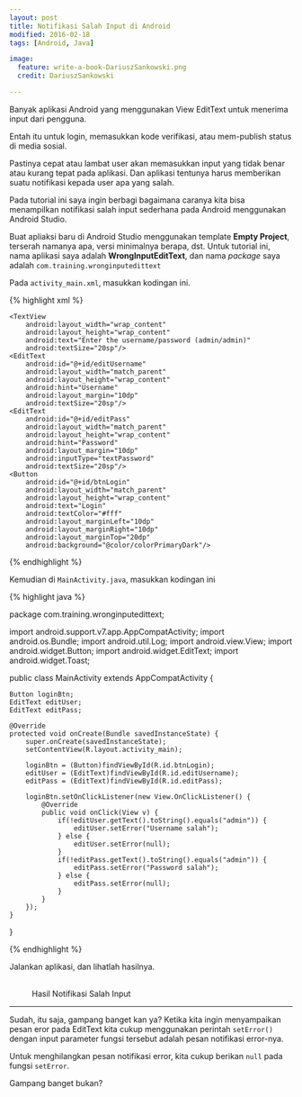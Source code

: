 ```yaml
---
layout: post
title: Notifikasi Salah Input di Android
modified: 2016-02-18
tags: [Android, Java]

image:
  feature: write-a-book-DariuszSankowski.png
  credit: DariuszSankowski

---
```


Banyak aplikasi Android yang menggunakan View EditText untuk menerima input dari pengguna.

Entah itu untuk login, memasukkan kode verifikasi, atau mem-publish status di media sosial.

Pastinya cepat atau lambat user akan memasukkan input yang tidak benar atau kurang tepat pada aplikasi. Dan aplikasi tentunya harus memberikan suatu notifikasi kepada user apa yang salah.

Pada tutorial ini saya ingin berbagi bagaimana caranya kita bisa menampilkan notifikasi salah input sederhana pada Android menggunakan Android Studio.

<!--excerpt-->

Buat apliaksi baru di Android Studio menggunakan template **Empty Project**, terserah namanya apa, versi minimalnya berapa, dst. Untuk tutorial ini, nama aplikasi saya adalah **WrongInputEditText**, dan nama *package* saya adalah `com.training.wronginputedittext`

Pada `activity_main.xml`, masukkan kodingan ini.

{% highlight xml %}
<?xml version="1.0" encoding="utf-8"?>
<LinearLayout xmlns:android="http://schemas.android.com/apk/res/android"
    xmlns:tools="http://schemas.android.com/tools"
    android:layout_width="match_parent"
    android:layout_height="match_parent"
    android:paddingBottom="@dimen/activity_vertical_margin"
    android:paddingLeft="@dimen/activity_horizontal_margin"
    android:paddingRight="@dimen/activity_horizontal_margin"
    android:paddingTop="@dimen/activity_vertical_margin"
    tools:context="com.training.wronginputedittext.MainActivity"
    android:orientation="vertical">

    <TextView
        android:layout_width="wrap_content"
        android:layout_height="wrap_content"
        android:text="Enter the username/password (admin/admin)"
        android:textSize="20sp"/>
    <EditText
        android:id="@+id/editUsername"
        android:layout_width="match_parent"
        android:layout_height="wrap_content"
        android:hint="Username"
        android:layout_margin="10dp"
        android:textSize="20sp"/>
    <EditText
        android:id="@+id/editPass"
        android:layout_width="match_parent"
        android:layout_height="wrap_content"
        android:hint="Password"
        android:layout_margin="10dp"
        android:inputType="textPassword"
        android:textSize="20sp"/>
    <Button
        android:id="@+id/btnLogin"
        android:layout_width="match_parent"
        android:layout_height="wrap_content"
        android:text="Login"
        android:textColor="#fff"
        android:layout_marginLeft="10dp"
        android:layout_marginRight="10dp"
        android:layout_marginTop="20dp"
        android:background="@color/colorPrimaryDark"/>
</LinearLayout>

{% endhighlight %}

Kemudian di `MainActivity.java`, masukkan kodingan ini

{% highlight java %}

package com.training.wronginputedittext;

import android.support.v7.app.AppCompatActivity;
import android.os.Bundle;
import android.util.Log;
import android.view.View;
import android.widget.Button;
import android.widget.EditText;
import android.widget.Toast;

public class MainActivity extends AppCompatActivity {

    Button loginBtn;
    EditText editUser;
    EditText editPass;

    @Override
    protected void onCreate(Bundle savedInstanceState) {
        super.onCreate(savedInstanceState);
        setContentView(R.layout.activity_main);

        loginBtn = (Button)findViewById(R.id.btnLogin);
        editUser = (EditText)findViewById(R.id.editUsername);
        editPass = (EditText)findViewById(R.id.editPass);

        loginBtn.setOnClickListener(new View.OnClickListener() {
            @Override
            public void onClick(View v) {
                if(!editUser.getText().toString().equals("admin")) {
                    editUser.setError("Username salah");
                } else {
                    editUser.setError(null);
                }
                if(!editPass.getText().toString().equals("admin")) {
                    editPass.setError("Password salah");
                } else {
                    editPass.setError(null);
                }
            }
        });
    }
}

{% endhighlight %}

Jalankan aplikasi, dan lihatlah hasilnya.

<figure class="third">
	<a href="/images/posts/2016-02-28-android-notifikasi-salah-input/android-salah-input-1.png"><img src="/images/posts/2016-02-28-android-notifikasi-salah-input/android-salah-input-1.png" alt=""/></a>
  <a href="/images/posts/2016-02-28-android-notifikasi-salah-input/android-salah-input-2.png"><img src="/images/posts/2016-02-28-android-notifikasi-salah-input/android-salah-input-2.png" alt=""/></a>
  <a href="/images/posts/2016-02-28-android-notifikasi-salah-input/android-salah-input-3.png"><img src="/images/posts/2016-02-28-android-notifikasi-salah-input/android-salah-input-3.png" alt=""/></a>
  <figcaption>Hasil Notifikasi Salah Input</figcaption>
</figure>

***

Sudah, itu saja, gampang banget kan ya? Ketika kita ingin menyampaikan pesan eror pada EditText kita cukup menggunakan perintah `setError()` dengan input parameter fungsi tersebut adalah pesan notifikasi error-nya.

Untuk menghilangkan pesan notifikasi error, kita cukup berikan `null` pada fungsi `setError`.

Gampang banget bukan?
